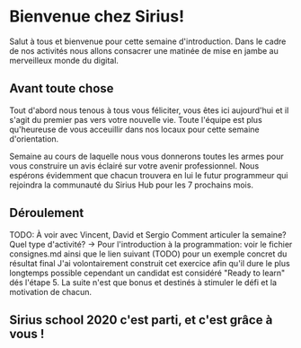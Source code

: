 # Bienvenue chez Sirius!

Salut à tous et bienvenue pour cette semaine d'introduction.
Dans le cadre de nos activités nous allons consacrer une matinée de mise en jambe au merveilleux monde du digital.

## Avant toute chose

Tout d'abord nous tenous à tous vous féliciter, vous êtes ici aujourd'hui et il s'agit du premier pas vers votre nouvelle vie. 
Toute l'équipe est plus qu'heureuse de vous acceuillir dans nos locaux pour cette semaine d'orientation.

Semaine au cours de laquelle nous vous donnerons toutes les armes pour vous construire un avis éclairé sur votre avenir professionnel.
Nous espérons évidemment que chacun trouvera en lui le futur programmeur qui rejoindra la communauté du Sirius Hub pour les 7 prochains mois.

## Déroulement

TODO: À voir avec Vincent, David et Sergio
Comment articuler la semaine? Quel type d'activité?
-> Pour l'introduction à la programmation: voir le fichier consignes.md ainsi que le lien suivant (TODO) pour un exemple concret du résultat final
J'ai volontairement construit cet exercice afin qu'il dure le plus longtemps possible cependant un candidat est considéré "Ready to learn" dés l'étape 5. La suite n'est que bonus
et destinés à stimuler le défi et la motivation de chacun.

## Sirius school 2020 c'est parti, et c'est grâce à vous ! 